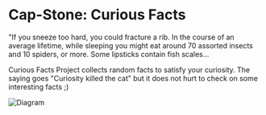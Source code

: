 # Cap-Stone: Curious Facts

"If you sneeze too hard, you could fracture a rib. In the course of an average lifetime, while sleeping you might eat around 70 assorted insects and 10 spiders, or more. Some lipsticks contain fish scales...

Curious Facts Project collects random facts to satisfy your curiosity. The saying goes "Curiosity killed the cat" but it does not hurt to check on some interesting facts ;)

![Diagram](README.png)
